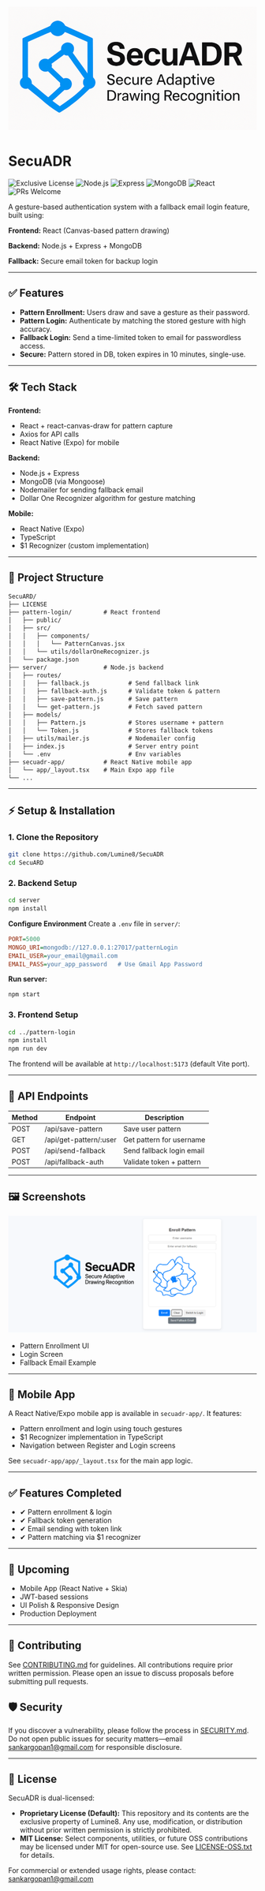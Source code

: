 # ![SecuADR Logo](pattern-login/src/assets/logo.png)

# SecuADR

![Exclusive License](https://img.shields.io/badge/license-Exclusive--Use-important)
![Node.js](https://img.shields.io/badge/Backend-Node.js-brightgreen)
![Express](https://img.shields.io/badge/Framework-Express-blue)
![MongoDB](https://img.shields.io/badge/Database-MongoDB-green)
![React](https://img.shields.io/badge/Frontend-React-blue)
![PRs Welcome](https://img.shields.io/badge/PRs-welcome-brightgreen.svg)

A gesture-based authentication system with a fallback email login feature, built using:

**Frontend:** React (Canvas-based pattern drawing)

**Backend:** Node.js + Express + MongoDB

**Fallback:** Secure email token for backup login

---

## ✅ Features

- **Pattern Enrollment:** Users draw and save a gesture as their password.
- **Pattern Login:** Authenticate by matching the stored gesture with high accuracy.
- **Fallback Login:** Send a time-limited token to email for passwordless access.
- **Secure:** Pattern stored in DB, token expires in 10 minutes, single-use.

---

## 🛠 Tech Stack

**Frontend:**

- React + react-canvas-draw for pattern capture
- Axios for API calls
- React Native (Expo) for mobile

**Backend:**

- Node.js + Express
- MongoDB (via Mongoose)
- Nodemailer for sending fallback email
- Dollar One Recognizer algorithm for gesture matching

**Mobile:**

- React Native (Expo)
- TypeScript
- $1 Recognizer (custom implementation)

---

## 📂 Project Structure

```
SecuARD/
├── LICENSE
├── pattern-login/         # React frontend
│   ├── public/
│   ├── src/
│   │   ├── components/
│   │   │   └── PatternCanvas.jsx
│   │   └── utils/dollarOneRecognizer.js
│   └── package.json
├── server/                # Node.js backend
│   ├── routes/
│   │   ├── fallback.js           # Send fallback link
│   │   ├── fallback-auth.js      # Validate token & pattern
│   │   ├── save-pattern.js       # Save pattern
│   │   └── get-pattern.js        # Fetch saved pattern
│   ├── models/
│   │   ├── Pattern.js            # Stores username + pattern
│   │   └── Token.js              # Stores fallback tokens
│   ├── utils/mailer.js           # Nodemailer config
│   ├── index.js                  # Server entry point
│   └── .env                      # Env variables
├── secuadr-app/           # React Native mobile app
│   └── app/_layout.tsx    # Main Expo app file
└── ...
```

---

## ⚡ Setup & Installation

### 1. Clone the Repository

```sh
git clone https://github.com/Lumine8/SecuADR
cd SecuARD
```

### 2. Backend Setup

```sh
cd server
npm install
```

**Configure Environment**
Create a `.env` file in `server/`:

```ini
PORT=5000
MONGO_URI=mongodb://127.0.0.1:27017/patternLogin
EMAIL_USER=your_email@gmail.com
EMAIL_PASS=your_app_password   # Use Gmail App Password
```

**Run server:**

```sh
npm start
```

### 3. Frontend Setup

```sh
cd ../pattern-login
npm install
npm run dev
```

The frontend will be available at `http://localhost:5173` (default Vite port).

---

## 🔗 API Endpoints

| Method | Endpoint               | Description               |
| ------ | ---------------------- | ------------------------- |
| POST   | /api/save-pattern      | Save user pattern         |
| GET    | /api/get-pattern/:user | Get pattern for username  |
| POST   | /api/send-fallback     | Send fallback login email |
| POST   | /api/fallback-auth     | Validate token + pattern  |

---

## 🖼 Screenshots

![SecuADR Mockup Application](pattern-login/src/assets/SecuADR.png)

- Pattern Enrollment UI
- Login Screen
- Fallback Email Example

---

## 📱 Mobile App

A React Native/Expo mobile app is available in `secuadr-app/`. It features:

- Pattern enrollment and login using touch gestures
- $1 Recognizer implementation in TypeScript
- Navigation between Register and Login screens

See `secuadr-app/app/_layout.tsx` for the main app logic.

---

## ✅ Features Completed

- ✔ Pattern enrollment & login
- ✔ Fallback token generation
- ✔ Email sending with token link
- ✔ Pattern matching via $1 recognizer

---

## 🚀 Upcoming

- Mobile App (React Native + Skia)
- JWT-based sessions
- UI Polish & Responsive Design
- Production Deployment

---

## 🤝 Contributing

See [CONTRIBUTING.md](./CONTRIBUTING.md) for guidelines. All contributions require prior written permission. Please open an issue to discuss proposals before submitting pull requests.

## 🛡 Security

If you discover a vulnerability, please follow the process in [SECURITY.md](./SECURITY.md). Do not open public issues for security matters—email sankargopan1@gmail.com for responsible disclosure.

---

## 📜 License

SecuADR is dual-licensed:

- **Proprietary License (Default):** This repository and its contents are the exclusive property of Lumine8. Any use, modification, or distribution without prior written permission is strictly prohibited.
- **MIT License:** Select components, utilities, or future OSS contributions may be licensed under MIT for open-source use. See [LICENSE-OSS.txt](./LICENSE-OSS.txt) for details.

For commercial or extended usage rights, please contact: sankargopan1@gmail.com
